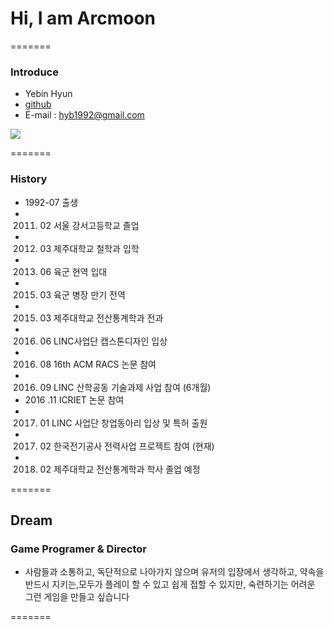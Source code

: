# Hi, I am Arcmoon

=======

### Introduce

* Yebin Hyun
* [github](http://github.com/hyb1992)
* E-mail : hyb1992@gmail.com

![](https://drive.google.com/file/d/0B3C_awp2rlF3eUtEUWtoUjllQzA/view?usp=sharing)

=======

### History

* 1992-07 출생
* 2011. 02 서울 강서고등학교 졸업
* 2012. 03 제주대학교 철학과 입학
* 2013. 06 육군 현역 입대
* 2015. 03 육군 병장 만기 전역
* 2015. 03 제주대학교 전산통계학과 전과
* 2016. 06 LINC사업단 캡스톤디자인 입상
* 2016. 08 16th ACM RACS 논문 참여
* 2016. 09 LINC 산학공동 기술과제 사업 참여 (6개월)
* 2016 .11 ICRIET 논문 참여
* 2017. 01 LINC 사업단 창업동아리 입상 및 특허 출원
* 2017. 02 한국전기공사 전력사업 프로젝트 참여 (현재)
* 2018. 02 제주대학교 전산통계학과 학사 졸업 예정

=======

## Dream

### Game Programer & Director

* 사람들과 소통하고, 독단적으로 나아가지 않으며 유저의 입장에서 생각하고, 약속을 반드시 지키는,모두가 플레이 할 수 있고 쉽게 접할 수 있지만, 숙련하기는 어려운 그런 게임을 만들고 싶습니다

=======

